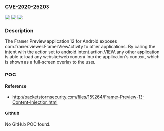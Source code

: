 ### [CVE-2020-25203](https://cve.mitre.org/cgi-bin/cvename.cgi?name=CVE-2020-25203)
![](https://img.shields.io/static/v1?label=Product&message=n%2Fa&color=blue)
![](https://img.shields.io/static/v1?label=Version&message=n%2Fa&color=blue)
![](https://img.shields.io/static/v1?label=Vulnerability&message=n%2Fa&color=brighgreen)

### Description

The Framer Preview application 12 for Android exposes com.framer.viewer.FramerViewActivity to other applications. By calling the intent with the action set to android.intent.action.VIEW, any other application is able to load any website/web content into the application's context, which is shown as a full-screen overlay to the user.

### POC

#### Reference
- http://packetstormsecurity.com/files/159264/Framer-Preview-12-Content-Injection.html

#### Github
No GitHub POC found.

